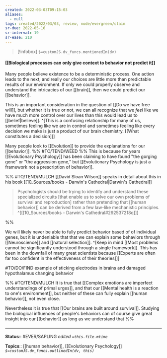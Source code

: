```yaml
---
created: 2022-03-03T09:15:03 
aliases:
  - null
tags: created/2022/03/03, review, node/evergreen/claim
sr-due: 2022-05-16
sr-interval: 19
sr-ease: 210
---
```

> [!infobox]
`$=customJS.dv_funcs.mentionedIn(dv)`

#### [[Biological processes can only give context to behavior not predict it]] 

Many people believe existence to be a deterministic process. One action leads to the next, and really our choices are little more than predictable results of our environment.
If only we could properly observe and understand the intricacies of our [[brain]], then 
we could predict our [[behavior]].

This is an important consideration in the question of 
[[Do we have free will]],
but whether it is true or not, we can all recognize that we *feel* like we have much more control over our lives than this would lead us to [[belief|believe]]. 
^[This is a confusing relationship for many of us, sometimes feeling like we are in control and sometimes feeling like every decision we make is just a product of our brain chemistry. [[What constitutes a decision]]]

Many people look to [[Evolution]] to provide the explanations for our [[behavior]].
%% #TO/TEND/WEED  %%
This is because for years [[Evolutionary Psychology]] has been claiming to have found "the gorging gene" or "the aggression gene,"
but [[Evolutionary Psychology is just a framework not a prescription of behavior]].

%% #TO/TEND/MULCH 
[[David Sloan Wilson]] speaks in detail about this in his book [[10_Sources/books - Darwin's Cathedral|Darwin's Cathedral]]

> Psychologists should be trying to identify and understand these specialized circuits [that enable us to solve our own problems of survival and reproduction] rather than pretending that [[human behavior]] can be derived from a few law-like mechanistic principles. 
> ^[[[10_Sources/books - Darwin's Cathedral#292537218q]]]

%%

We will likely never be able to fully predict behavior based of of individual genes, but it is undeniable that that we can explain some behaviors through [[Neuroscience]] and [[natural selection]]. 
^[Keep in mind [[Most problems cannot be significantly understood through a single framework]]. This has been in the downfall of many great scientists because [[Experts are often far too confident in the effectiveness of their theories]]]

#TO/DO/FIND example of sticking electrodes in brains and damaged hypothalamus changing behavior

%%
#TO/TEND/MULCH 
It is true that
[[Complex emotions are imperfect understandings of primal urges]], 
and that our [[Mental health is a reaction to one's environment]], 
but neither of these can fully explain [[human behavior]], not even close.

Nevertheless it is true that
[[Our brains are built around survival]].
Studying the biological influences of people's behaviors can of course give great insight into our [[behavior]] as long as we understand that 
%% 

### <hr class="footnote"/>

**Status**:: #EVER/SAPLING 
*edited `=this.file.mtime`*

**Topics**:: [[human behavior]], [[Evolutionary Psychology]]
*`$=customJS.dv_funcs.outlinedIn(dv, this)`*
